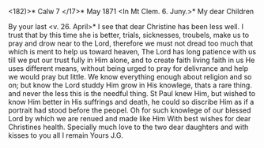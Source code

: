 <182)>* Calw 7 </17>* May 1871
 <In Mt Clem. 6. Juny.>*
My dear Children

By your last <v. 26. April>* I see that dear Christine has been less well. I trust that by this time she is better, trials, sicknesses, troubels, make us to pray and drow near to the Lord, therefore we must not dread too much that which is ment to help us toward heaven, The Lord has long patience with us till we put our trust fully in Him alone, and to create faith living faith in us He uses different means, without being urged to pray for delivrance and help we would pray but little. We know everything enough about religion and so on; but know the Lord studdy Him grow in His knowlege, thats a rare thing. and never the less this is the needful thing. St Paul knew Him, but wished to know Him better in His suffrings and death, he could so discribe Him as if a portrait had stood before the peopel. Oh for such knowlege of our blessed Lord by which we are renued and made like Him 
With best wishes for dear Christines health. Specially much love to the two dear daughters and with kisses to you all I remain Yours
 J.G.
